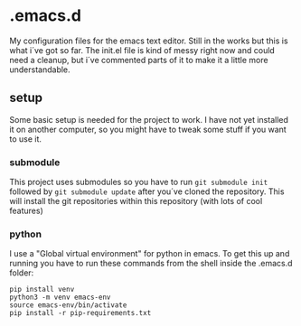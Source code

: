 # .emacs.d

My configuration files for the emacs text editor. Still in the works but this is what i´ve got so far. The init.el file is kind of messy right now and could need a cleanup, but i´ve commented parts of it to make it a little more understandable.

## setup
Some basic setup is needed for the project to work. I have not yet installed it on another computer, so you might have to tweak some stuff if you want to use it. 

### submodule 
This project uses submodules so you have to run `git submodule init` followed by `git submodule update` after you´ve cloned the repository. This will install the git repositories within this repository (with lots of cool features)

### python
I use a "Global virtual environment" for python in emacs. To get this up and running you have to run these commands from the shell inside the .emacs.d folder:
```
pip install venv
python3 -m venv emacs-env
source emacs-env/bin/activate
pip install -r pip-requirements.txt
```
